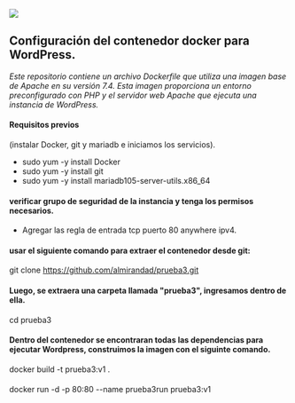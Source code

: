 ![](https://miro.medium.com/v2/resize:fit:1400/0*Wq1qEQ4ELhksep5-.jpg)

## Configuración del contenedor docker para WordPress.
_Este repositorio contiene un archivo Dockerfile que utiliza una imagen base de Apache en su versión 7.4. Esta imagen proporciona un entorno preconfigurado con PHP y el servidor web Apache que ejecuta una instancia de WordPress._

#### Requisitos previos 
(instalar Docker, git y mariadb e iniciamos los servicios).
- sudo yum -y install Docker
- sudo yum -y install git
- sudo yum -y install mariadb105-server-utils.x86_64

#### verificar grupo de seguridad de la instancia y tenga los permisos necesarios.
- Agregar las regla de entrada tcp puerto 80 anywhere ipv4.

#### usar el siguiente comando para extraer el contenedor desde git:
git clone https://github.com/almirandad/prueba3.git

####  Luego, se extraera una carpeta llamada "prueba3", ingresamos dentro de ella.
cd prueba3

#### Dentro del contenedor se encontraran todas las dependencias para ejecutar Wordpress, construimos la imagen con el siguinte comando.
docker build -t prueba3:v1 .

#### 
docker run -d -p 80:80 --name prueba3run prueba3:v1

